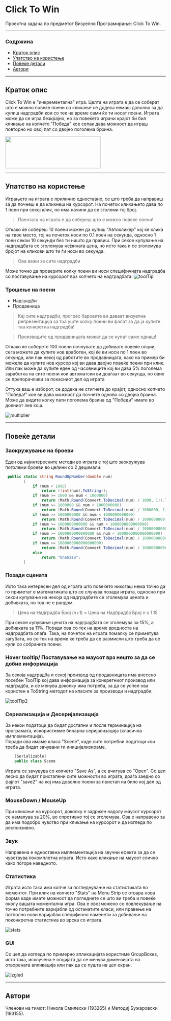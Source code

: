 # Click To Win
Проектна задача по предметот Визуелно Програмирање: Click To Win.
___

### Содржина

- [Краток опис](#description)
- [Упатство на користење](#how-to-use)
- [Повеќе детали](#details)
- [Автори](#author-info)

___

## Краток опис 

Click To Win е "инкрементална" игра. Целта на играта е да се соберат што е можно повеќе поени со кликање се додека 
немаш доволно за да купиш надградби кои со тек на време сами ќе ти носат поени. Играта може да се игра безкрајно,
но за повеќето играчи крајот би бил кликање на копчето "Победа" кое сепак дава можност да играш повторно но овој пат
со двојно поголема брзина.


<img src="https://s3-eu-west-1.amazonaws.com/rpf-futurelearn/how-computers-work/week_1/denary.gif" width="300" height="100" />

___

## Упатство на користење 

Играњето на играта е прилично едноставно, се што треба да направиш за да почнеш е да кликнеш на курсорот.
На почеток кликањето дава по 1 поен при секој клик, но има начини да се зголеми тој број.

>Поентата на играта е да собереш што е можно повеќе поени!

Откако ќе собереш 10 поени можен да купиш "Автокликер" кој ќе клика на твое место, тој на почеток носи по 0.1 поен
на секунда, односно 1 поен секои 10 секунди без ти ништо да правиш. При секое купување на надградбата се зголемува
нејзината цена, но исто така и се зголемува бројот на кликови што ти ѓи носи во секунда.
> Ова важи за сите надградби

Може точно да проверите колку поени ви носи специфичната надградба со поставување на курсорот врз копчето на надградбата:
![toolTip](http://i.prntscr.com/pKjR8-xNRdWdiexqq6VKvA.png)

### Трошење на поени
- Надградби
- Продавница

>Кај сите надградби, прогрес баровите ви даваат визуелна репрезентација за тоа уште колку поени ви фалат за да ја купите таа конкретна надградба!

>Производите од продавницата можат да се купат само еднаш!

Откако ќе соберете 100 поени почнувате да добивате повеќе опции, сега можете да купите нов вработен, кој ќе ви носи по 1 поен во секунда, или пак
некој од работите во продавницата, како на пример би можеле да купите нов курсор кој ви дава двојно повеќе поени при клик. Или пак може да купите
еден од часовниците кој ви дава 5% поголема заработка на сите поени кои автоматски ви доаѓаат во секунда, но овие се препорачливи за покасниот дел од играта

Оттука ваш е изборот, се додека не стигнете до крајот, односно копчето "Победа!" кое ви дава можност да почнете одново со двојна брзина.
Може да видите колку пати поголема брзина од "Победи" имате во долниот лев ќош.

![multiplier](http://i.prntscr.com/gvOj8SiIRvuknuykinXF-Q.png)
___

## Повеќе детали

### Заокружување на броеви
Еден од најинтересните методи во играта е тој што заокружува поголеми броеви во целини со 2 децимали:
```csharp
 public static string RoundUpNumber(double num)
        {
            if (num < 1000)
                return ((int)num).ToString();
            if (num >= 1000 && num < 1000000)
                return (Math.Round(Convert.ToDecimal(num) / 1000, 1)).ToString() + "K";
            if (num >= 1000000 && num < 1000000000)
                return (Math.Round(Convert.ToDecimal(num) / 1000000, 1)).ToString() + "M";
            if (num >= 1000000000 && num < 1000000000000)
                return (Math.Round(Convert.ToDecimal(num) / 1000000000, 1)).ToString() + "B";
            if (num >= 1000000000000 && num < 1000000000000000)
                return (Math.Round(Convert.ToDecimal(num) / 1000000000000, 1)).ToString() + "T";
            if (num >= 1000000000000000 && num < 1000000000000000000)
                return (Math.Round(Convert.ToDecimal(num) / 1000000000000000, 1)).ToString() + "Qa";
            if (num >= 1000000000000000000)
                return (Math.Round(Convert.ToDecimal(num) / 1000000000000000000, 1)).ToString() + "Qi";
            else
                return "Олабави";
        }
```

### Позади сцената
Исто така интересен дел од играта што повеќето никогаш нема точно да го приметат е математиката што се случува позади играта, 
односно при секои купување на некоја од надградбите се зголемува цената и добивката, но тоа не е рандом.

> Цена на Надградба Број (n+1) = Цена на Надбрадба Број n x 1.15

При секое купување цената на надградбата се зголемува за 15%, а добивката за 11%. Поради ова со тек на време вредноста на надградбата опаѓа.
Така, на почеток на играта помалку се приметува загубата, но со тек на време ќе треба да се размисли што треба да се купи со собраните поени.

### Hover tooltip/ Поставување на маусот врз нешто за да се добие информација

За секоја надградба и секој производ од продавницата има внесено посебен ToolTip кој дава информација за конкретниот производ или надградба,
и се менува доколку има потреба, за да се успее ова користен е ToString методот на класите за производи и надградби:

![toolTip2](http://i.prntscr.com/_1yNRjZURPOfWFJnYXRp4w.png)

### Сериализација и Десеријализација
За некои податоци да бидат достапни и после терминација на програмата, искористивме бинарна серијализација (класична имплементација).<br/>
Поради ова имаме класа "Scene", каде сите потребни податоци кои треба да бидат зачувани ги иницијализираме.
```csharp
    [Serializable]
    public class Scene
```

Играта се зачувува со копчето "Save As", а се вчитува со "Open".
Со цел лесно да бидат пристапени сите можности во играта, доаѓа заедно со фајлот "save2" на кој има доволно поени за пристап на било кој дел од играта.

### MouseDown / MouseUp
При кликање на курсорот, доколку е задржен надолу маусот курсорот се намалува за 20%, во спротивно тој се зголемува.
Ова е направено за да има подобро чувство при кликање на курсорот и да изгледа по респонзивно.

### Звук
Направена е едноставна имплементација на звучни ефекти за да се чувствува покомплетна играта. Исто како кликање на маусот слично како погоре наведното.

### Статистика
Играта исто така има копче за погледнување на статистиката во моментот.
При клик на копчето "Stats" на Menu Strip се отвара нова форма каде имате можност да погледнете се што ви треба и повеќе околу вашата моментална игра.
Ова е овозможено со повлекување на точно потребните варијабли од останатите класи, или правење на потполно нови варијабли специфично наменети за добивање
на поконкретна статистика во врска со играта.

![stats](http://i.prntscr.com/CW8joGjBQrit8q177IFiBA.png)

### GUI
Со цел да изгледа по примерно апликацијата користиме GroupBoxes, исто така, исклучена е опцијата да се менува димензијата на
отворената апликација или пак да се пушта на цел екран. 

![izgled](http://i.prntscr.com/XTmPThm3SKy6smo1PxNruw.png)
___

## Автори

Членови на тимот: Никола Смилески (193265) и Методиј Бужаровски (193155).

